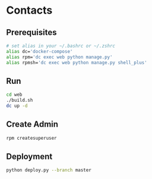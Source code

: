 # Contacts

## Prerequisites
```bash
# set alias in your ~/.bashrc or ~/.zshrc
alias dc='docker-compose'
alias rpm='dc exec web python manage.py'
alias rpmsh='dc exec web python manage.py shell_plus'
```

## Run
```bash
cd web
./build.sh
dc up -d
```

## Create Admin
```bash
rpm createsuperuser
```

## Deployment
```bash
python deploy.py --branch master
```
